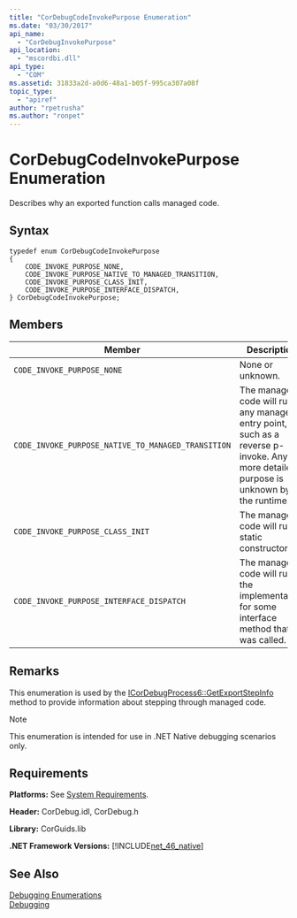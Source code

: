 ```yaml
---
title: "CorDebugCodeInvokePurpose Enumeration"
ms.date: "03/30/2017"
api_name: 
  - "CorDebugInvokePurpose"
api_location: 
  - "mscordbi.dll"
api_type: 
  - "COM"
ms.assetid: 31833a2d-a0d6-48a1-b05f-995ca307a08f
topic_type: 
  - "apiref"
author: "rpetrusha"
ms.author: "ronpet"
---
```

# CorDebugCodeInvokePurpose Enumeration
Describes why an exported function calls managed code.  
  
## Syntax  
  
```  
typedef enum CorDebugCodeInvokePurpose  
{  
    CODE_INVOKE_PURPOSE_NONE,  
    CODE_INVOKE_PURPOSE_NATIVE_TO_MANAGED_TRANSITION,    
    CODE_INVOKE_PURPOSE_CLASS_INIT,  
    CODE_INVOKE_PURPOSE_INTERFACE_DISPATCH,  
} CorDebugCodeInvokePurpose;  
```  
  
## Members  
  
|Member|Description|  
|------------|-----------------|  
|`CODE_INVOKE_PURPOSE_NONE`|None or unknown.|  
|`CODE_INVOKE_PURPOSE_NATIVE_TO_MANAGED_TRANSITION`|The managed code will run any managed entry point, such as a reverse p-invoke. Any more detailed purpose is unknown by the runtime.|  
|`CODE_INVOKE_PURPOSE_CLASS_INIT`|The managed code will run a static constructor.|  
|`CODE_INVOKE_PURPOSE_INTERFACE_DISPATCH`|The managed code will run the implementation for some interface method that was called.|  
  
## Remarks  
 This enumeration is used by the [ICorDebugProcess6::GetExportStepInfo](../../../../docs/framework/unmanaged-api/debugging/icordebugprocess6-getexportstepinfo-method.md) method to provide information about stepping through managed code.  
  
> [!NOTE]
>  This enumeration is intended for use in .NET Native debugging scenarios only.  
  
## Requirements  
 **Platforms:** See [System Requirements](../../../../docs/framework/get-started/system-requirements.md).  
  
 **Header:** CorDebug.idl, CorDebug.h  
  
 **Library:** CorGuids.lib  
  
 **.NET Framework Versions:** [!INCLUDE[net_46_native](../../../../includes/net-46-native-md.md)]  
  
## See Also  
 [Debugging Enumerations](../../../../docs/framework/unmanaged-api/debugging/debugging-enumerations.md)  
 [Debugging](../../../../docs/framework/unmanaged-api/debugging/index.md)

